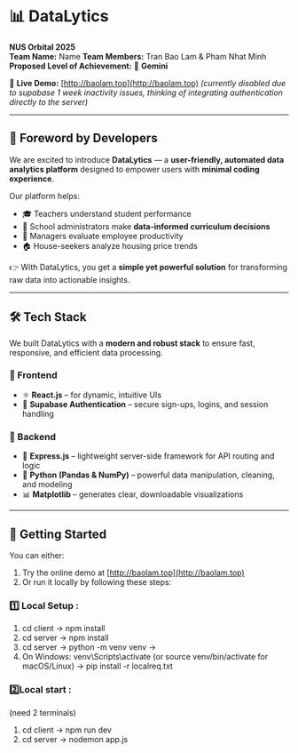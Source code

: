 # 📊 DataLytics  

**NUS Orbital 2025**  
**Team Name:** Name 
**Team Members:** Tran Bao Lam & Pham Nhat Minh  
**Proposed Level of Achievement:** 🌌 **Gemini**  

🔗 **Live Demo:** [http://baolam.top](http://baolam.top) _(currently disabled due to supabase 1 week inactivity issues, thinking of integrating authentication directly to the server)_  

---

## 👋 Foreword by Developers  

We are excited to introduce **DataLytics** — a **user-friendly, automated data analytics platform** designed to empower users with **minimal coding experience**.  

Our platform helps:  
- 🎓 Teachers understand student performance  
- 🏫 School administrators make **data-informed curriculum decisions**  
- 🏢 Managers evaluate employee productivity  
- 🏠 House-seekers analyze housing price trends  

👉 With DataLytics, you get a **simple yet powerful solution** for transforming raw data into actionable insights.  

---

## 🛠️ Tech Stack  

We built DataLytics with a **modern and robust stack** to ensure fast, responsive, and efficient data processing.  

### 🔹 Frontend  
- ⚛️ **React.js** – for dynamic, intuitive UIs  
- 🔐 **Supabase Authentication** – secure sign-ups, logins, and session handling  

### 🔹 Backend  
- 🚀 **Express.js** – lightweight server-side framework for API routing and logic  
- 🐍 **Python (Pandas & NumPy)** – powerful data manipulation, cleaning, and modeling  
- 📊 **Matplotlib** – generates clear, downloadable visualizations  

---

## 🚀 Getting Started  

You can either:  
1. Try the online demo at [http://baolam.top](http://baolam.top)  
2. Or run it locally by following these steps:  

### 1️⃣ Local Setup  : 
1) cd client -> npm install
2) cd server -> npm install
3) cd server -> python -m venv venv ->
4) On Windows: venv\Scripts\activate (or
source venv/bin/activate for macOS/Linux) -> pip install -r localreq.txt

### 2️⃣Local start :
(need 2 terminals)
1) cd client -> npm run dev
2) cd server -> nodemon app.js
